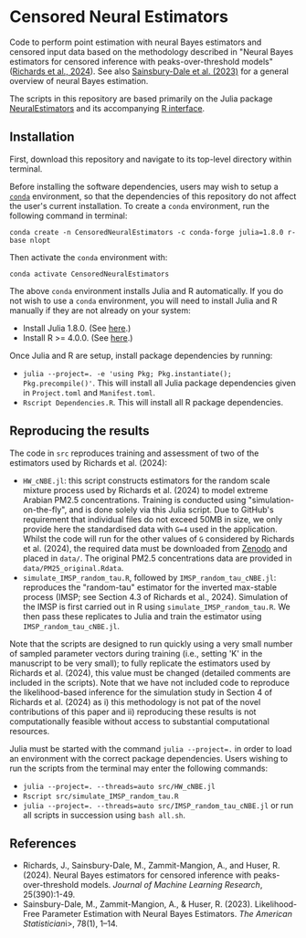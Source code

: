 #  Censored Neural Estimators

Code to perform point estimation with neural Bayes estimators and censored input data based on the methodology described in "Neural Bayes estimators for censored inference with peaks-over-threshold models" ([Richards et al., 2024](https://jmlr.org/papers/v25/23-1134.html)). See also [Sainsbury-Dale et al. (2023)](https://urldefense.com/v3/__https://arxiv.org/abs/2208.12942__;!!Nmw4Hv0!xmRvCNlB05kCY-VXdaeczmzYcfzVGYUXX_VQPpW-OnVNw0rs-Hgy_8QtK214VbIkK9BX_aXwGq63LQ2Jm_58jOxElw$ ) for a general overview of neural Bayes estimation.

The scripts in this repository are based primarily on the Julia package [NeuralEstimators](https://urldefense.com/v3/__https://github.com/msainsburydale/NeuralEstimators.jl__;!!Nmw4Hv0!2MGmd5XilWCrD15Y3NNPSxQnfZwq3X3suz-Fo0QcgMAwD_RfkmHog2Y6oLcsorucWfVVJSi1kMhlXncLVjYMNUBtJQ$ ) and its accompanying [R interface](https://urldefense.com/v3/__https://github.com/msainsburydale/NeuralEstimators.git__;!!Nmw4Hv0!xmRvCNlB05kCY-VXdaeczmzYcfzVGYUXX_VQPpW-OnVNw0rs-Hgy_8QtK214VbIkK9BX_aXwGq63LQ2Jm_7-3oeasQ$ ).

<!-- The methodology described in the manuscript has been incorporated into the user-friendly and well-documented Julia package, [NeuralEstimators.jl](https://urldefense.com/v3/__https://github.com/msainsburydale/NeuralEstimators.jl__;!!Nmw4Hv0!xmRvCNlB05kCY-VXdaeczmzYcfzVGYUXX_VQPpW-OnVNw0rs-Hgy_8QtK214VbIkK9BX_aXwGq63LQ2Jm_5uh2hO9A$ ), and its accompanying [R interface](https://urldefense.com/v3/__https://github.com/msainsburydale/NeuralEstimators__;!!Nmw4Hv0!xmRvCNlB05kCY-VXdaeczmzYcfzVGYUXX_VQPpW-OnVNw0rs-Hgy_8QtK214VbIkK9BX_aXwGq63LQ2Jm_4mwELynA$ ). The code in this repository is made available primarily for reproducibility purposes, and we encourage readers seeking to implement GNN-based neural Bayes estimators to explore the package and its documentation.  -->


## Installation

First, download this repository and navigate to its top-level directory within terminal.

Before installing the software dependencies, users may wish to setup a [`conda`](https://docs.conda.io/projects/conda/en/latest/user-guide/install/linux.html) environment, so that the dependencies of this repository do not affect the user's current installation. To create a `conda` environment, run the following command in terminal:

```
conda create -n CensoredNeuralEstimators -c conda-forge julia=1.8.0 r-base nlopt
```

Then activate the `conda` environment with:

```
conda activate CensoredNeuralEstimators
```

The above `conda` environment installs Julia and R automatically. If you do not wish to use a `conda` environment, you will need to install Julia and R manually if they are not already on your system:  

- Install Julia 1.8.0. (See [here](https://urldefense.com/v3/__https://julialang.org/downloads/__;!!Nmw4Hv0!xmRvCNlB05kCY-VXdaeczmzYcfzVGYUXX_VQPpW-OnVNw0rs-Hgy_8QtK214VbIkK9BX_aXwGq63LQ2Jm_5MhM8zTg$ ).)
- Install R >= 4.0.0. (See [here](https://urldefense.com/v3/__https://www.r-project.org/__;!!Nmw4Hv0!xmRvCNlB05kCY-VXdaeczmzYcfzVGYUXX_VQPpW-OnVNw0rs-Hgy_8QtK214VbIkK9BX_aXwGq63LQ2Jm_5875q9TQ$ ).)

Once Julia and R are setup, install package dependencies by running:

- `julia --project=. -e 'using Pkg; Pkg.instantiate(); Pkg.precompile()'`. This will install all Julia package dependencies given in `Project.toml` and `Manifest.toml`.
- `Rscript Dependencies.R`. This will install all R package dependencies.

## Reproducing the results

The code in `src` reproduces training and assessment of two of the estimators used by Richards et al. (2024):

* `HW_cNBE.jl`: this script constructs estimators for the random scale mixture process used by Richards et al. (2024) to model extreme Arabian PM2.5 concentrations. Training is conducted using "simulation-on-the-fly", and is done solely via this Julia script. Due to GitHub's requirement that individual files do not exceed 50MB in size, we only provide here the standardised data with `G=4` used in the application. Whilst the code will run for the other values of `G` considered by Richards et al. (2024), the required data must be downloaded from <u><a href="https://urldefense.com/v3/__https://doi.org/10.5281/zenodo.8246931__;!!Nmw4Hv0!2MGmd5XilWCrD15Y3NNPSxQnfZwq3X3suz-Fo0QcgMAwD_RfkmHog2Y6oLcsorucWfVVJSi1kMhlXncLVjaqNwWhfg$
">Zenodo</a></u> and placed in `data/`. The original PM2.5 concentrations data are provided in `data/PM25_original.Rdata`.
* `simulate_IMSP_random_tau.R`, followed by `IMSP_random_tau_cNBE.jl`: reproduces the "random-tau" estimator for the inverted max-stable process (IMSP; see Section 4.3 of Richards et al., 2024). Simulation of the IMSP is first carried out in R using `simulate_IMSP_random_tau.R`. We then pass these replicates to Julia and train the estimator using `IMSP_random_tau_cNBE.jl`.

Note that the scripts are designed to run quickly using a very small number of sampled parameter vectors during training (i.e., setting 'K' in the manuscript to be very small); to fully replicate the estimators used by Richards et al. (2024), this value must be changed (detailed comments are included in the scripts). Note that we have not included code to reproduce the likelihood-based inference for the simulation study in Section 4 of Richards et al. (2024) as i) this methodology is not pat of the novel contributions of this paper and ii) reproducing these results is not computationally feasible without access to substantial computational resources.

Julia must be started with the command `julia --project=.` in order to load an environment with the correct package dependencies. Users wishing to run the scripts from the terminal may enter the following commands:
* `julia --project=. --threads=auto src/HW_cNBE.jl`
* `Rscript src/simulate_IMSP_random_tau.R`
* `julia --project=. --threads=auto src/IMSP_random_tau_cNBE.jl`
or run all scripts in succession using `bash all.sh`.

## References
<ul>
          <li> Richards, J., Sainsbury-Dale, M., Zammit-Mangion, A., and Huser, R. (2024). Neural Bayes estimators for censored inference with peaks-over-threshold models. <i>Journal of Machine Learning Research</i>, 25(390):1-49.</li>  
          <li> Sainsbury-Dale, M., Zammit-Mangion, A., & Huser, R. (2023). Likelihood-Free Parameter Estimation with Neural Bayes Estimators. <i>The American Statistician</i>i>, 78(1), 1–14.</li>
</ul>
